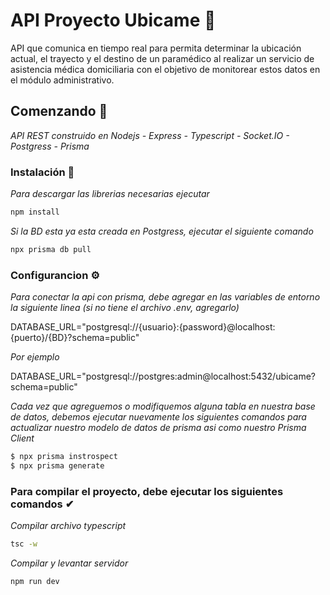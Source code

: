 # API Proyecto Ubicame 📌

API que comunica en tiempo real para permita determinar la ubicación actual, el trayecto y el destino de un paramédico al realizar un servicio de asistencia médica domiciliaria con el objetivo de monitorear estos datos en el módulo administrativo.

## Comenzando 🚀

_API REST construido en Nodejs - Express - Typescript - Socket.IO - Postgress - Prisma_

### Instalación 🔧

_Para descargar las librerias necesarias ejecutar_
```bash
npm install
```

_Si la BD esta ya esta creada en Postgress, ejecutar el siguiente comando_

```bash
npx prisma db pull
```

### Configurancion ⚙

_Para conectar la api con prisma, debe agregar en las variables de entorno la siguiente linea (si no tiene el archivo .env, agregarlo)_

DATABASE_URL="postgresql://{usuario}:{password}@localhost:{puerto}/{BD}?schema=public"

_Por ejemplo_

DATABASE_URL="postgresql://postgres:admin@localhost:5432/ubicame?schema=public"


_Cada vez que agreguemos o modifiquemos alguna tabla en nuestra base de datos, debemos ejecutar nuevamente los siguientes comandos para actualizar nuestro modelo de datos de prisma asi como nuestro Prisma Client_
```bash
$ npx prisma instrospect
$ npx prisma generate 
```
### Para compilar el proyecto, debe ejecutar los siguientes comandos ✔

_Compilar archivo typescript_
```bash
tsc -w
```

_Compilar y levantar servidor_
```bash
npm run dev
```
